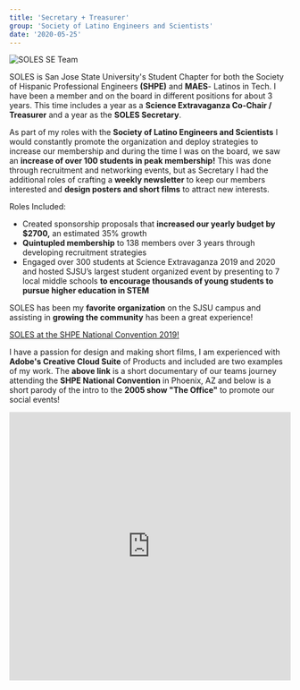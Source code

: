 ```yaml
---
title: 'Secretary + Treasurer'
group: 'Society of Latino Engineers and Scientists'
date: '2020-05-25'
---
```

![SOLES SE Team](/images/soles-se.jpeg)

SOLES is San Jose State University's Student Chapter for both the Society of Hispanic Professional Engineers **(SHPE)** and **MAES**- Latinos in Tech. I have been a member and on the board in different positions for about 3 years. This time includes a year as a **Science Extravaganza Co-Chair / Treasurer** and a year as the **SOLES Secretary**.

As part of my roles with the **Society of Latino Engineers and Scientists** I would constantly promote the organization and deploy strategies to increase our membership and during the time I was on the board, we saw an **increase of over 100 students in peak membership!** This was done through recruitment and networking events, but as Secretary I had the additional roles of crafting a **weekly newsletter** to keep our members interested and **design posters and short films** to attract new interests. 

Roles Included:
- Created sponsorship proposals that **increased our yearly budget by $2700,** an estimated 35% growth
- **Quintupled membership** to 138 members over 3 years through developing recruitment strategies
- Engaged over 300 students at Science Extravaganza 2019 and 2020 and hosted SJSU’s largest student organized event by presenting to 7 local middle schools **to encourage thousands of young students to pursue higher education in STEM**

SOLES has been my **favorite organization** on the SJSU campus and assisting in **growing the community** has been a great experience!

[SOLES at the SHPE National Convention 2019!](https://drive.google.com/file/d/19yIjKYszGcvFX69hFnrzUKwwy4iThyhe/preview)

I have a passion for design and making short films, I am experienced with **Adobe's Creative Cloud Suite** of Products and included are two examples of my work. The **above link** is a short documentary of our teams journey attending the **SHPE National Convention** in Phoenix, AZ and below is a short parody of the intro to the **2005 show "The Office"** to promote our social events!

<iframe width="100%" height="480" src="https://www.youtube.com/embed/UsERILxaefM" frameborder="0" allow="accelerometer; autoplay; clipboard-write; encrypted-media; gyroscope; picture-in-picture" allowfullscreen></iframe>
